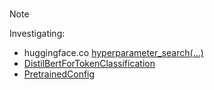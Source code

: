<br>

> [!NOTE]
> Investigating:
> * huggingface.co [hyperparameter_search(...)](https://huggingface.co/docs/transformers/hpo_train)
> * [DistilBertForTokenClassification](https://huggingface.co/docs/transformers/model_doc/distilbert#transformers.DistilBertForTokenClassification)
> * [PretrainedConfig](https://huggingface.co/docs/transformers/v4.44.2/en/main_classes/configuration#transformers.PretrainedConfig)

<br>
<br>

<br>
<br>

<br>
<br>

<br>
<br>
